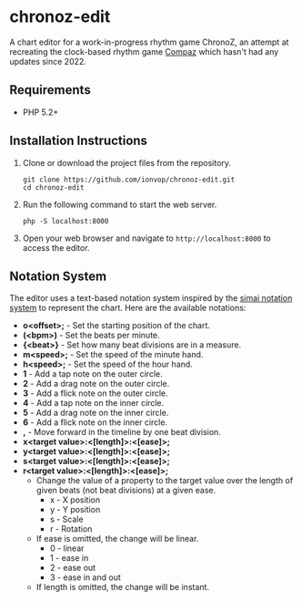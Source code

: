 # chronoz-edit
A chart editor for a work-in-progress rhythm game ChronoZ, an attempt at recreating the clock-based rhythm game [Compaz](https://www.taptap.io/app/235768) which hasn't had any updates since 2022.

## Requirements

- PHP 5.2+

## Installation Instructions

1. Clone or download the project files from the repository.

    ```
    git clone https://github.com/ionvop/chronoz-edit.git
    cd chronoz-edit
    ```

2. Run the following command to start the web server.

    ```
    php -S localhost:8000
    ```

3. Open your web browser and navigate to `http://localhost:8000` to access the editor.

## Notation System

The editor uses a text-based notation system inspired by the [simai notation system](https://w.atwiki.jp/simai/pages/1003.html) to represent the chart. Here are the available notations:

- **o&lt;offset&gt;;** - Set the starting position of the chart.
- **(&lt;bpm&gt;)** - Set the beats per minute.
- **{&lt;beat&gt;}** - Set how many beat divisions are in a measure.
- **m&lt;speed&gt;;** - Set the speed of the minute hand.
- **h&lt;speed&gt;;** - Set the speed of the hour hand.
- **1** - Add a tap note on the outer circle.
- **2** - Add a drag note on the outer circle.
- **3** - Add a flick note on the outer circle.
- **4** - Add a tap note on the inner circle.
- **5** - Add a drag note on the inner circle.
- **6** - Add a flick note on the inner circle.
- **,** - Move forward in the timeline by one beat division.
- **x&lt;target value&gt;:&lt;[length]&gt;:&lt;[ease]&gt;;**
- **y&lt;target value&gt;:&lt;[length]&gt;:&lt;[ease]&gt;;**
- **s&lt;target value&gt;:&lt;[length]&gt;:&lt;[ease]&gt;;**
- **r&lt;target value&gt;:&lt;[length]&gt;:&lt;[ease]&gt;;**
    - Change the value of a property to the target value over the length of given beats (not beat divisions) at a given ease.
        - x - X position
        - y - Y position
        - s - Scale
        - r - Rotation
    - If ease is omitted, the change will be linear.
        - 0 - linear
        - 1 - ease in
        - 2 - ease out
        - 3 - ease in and out
    - If length is omitted, the change will be instant.